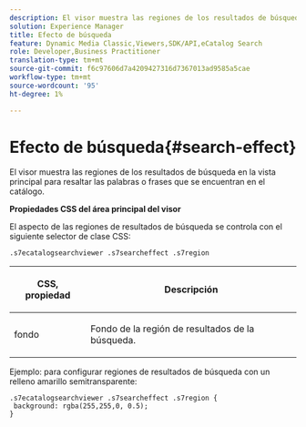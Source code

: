```yaml
---
description: El visor muestra las regiones de los resultados de búsqueda en la vista principal para resaltar las palabras o frases que se encuentran en el catálogo.
solution: Experience Manager
title: Efecto de búsqueda
feature: Dynamic Media Classic,Viewers,SDK/API,eCatalog Search
role: Developer,Business Practitioner
translation-type: tm+mt
source-git-commit: f6c97606d7a4209427316d7367013ad9585a5cae
workflow-type: tm+mt
source-wordcount: '95'
ht-degree: 1%

---
```



# Efecto de búsqueda{#search-effect}

El visor muestra las regiones de los resultados de búsqueda en la vista principal para resaltar las palabras o frases que se encuentran en el catálogo.

<!--<a id="section_061E550C1C1D4DB2BD663A898895B38C"></a>-->

**Propiedades CSS del área principal del visor**

El aspecto de las regiones de resultados de búsqueda se controla con el siguiente selector de clase CSS:

`.s7ecatalogsearchviewer .s7searcheffect .s7region`

<table id="table_94EE3F5BBE4547C0B4943471CEE7EDE4"> 
 <thead> 
  <tr> 
   <th colname="col1" class="entry"> <p> CSS, propiedad </p> </th> 
   <th colname="col2" class="entry"> <p>Descripción </p> </th> 
  </tr> 
 </thead>
 <tbody> 
  <tr> 
   <td colname="col1"> <p> <span class="codeph"> fondo  </span> </p> </td> 
   <td colname="col2"> <p>Fondo de la región de resultados de la búsqueda. </p> </td> 
  </tr> 
 </tbody> 
</table>

Ejemplo: para configurar regiones de resultados de búsqueda con un relleno amarillo semitransparente:

```
.s7ecatalogsearchviewer .s7searcheffect .s7region { 
 background: rgba(255,255,0, 0.5); 
}
```

